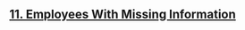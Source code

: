 <h2><a href="https://leetcode.com/problems/employees-with-missing-information/?envType=study-plan&id=sql-i">11. Employees With Missing Information
